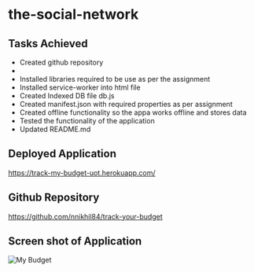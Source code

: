 # the-social-network

## Tasks Achieved
* Created github repository 
* 
* Installed libraries required to be use as per the assignment
* Installed service-worker into html file
* Created Indexed DB file db.js 
* Created manifest.json with required properties as per assignment
* Created offline functionality so the appa works offline and stores data
* Tested the functionality of the application
* Updated README.md

## Deployed Application

https://track-my-budget-uot.herokuapp.com/

## Github Repository

https://github.com/nnikhil84/track-your-budget

## Screen shot of Application

![My Budget](/public/assets/images/my-budget.png)